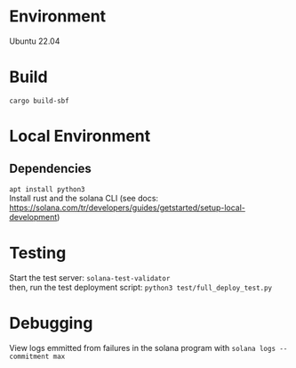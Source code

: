 # Environment

Ubuntu 22.04

# Build

`cargo build-sbf`

# Local Environment

## Dependencies

`apt install python3`  
Install rust and the solana CLI (see docs: https://solana.com/tr/developers/guides/getstarted/setup-local-development)  

# Testing

Start the test server: `solana-test-validator`  
then, run the test deployment script: `python3 test/full_deploy_test.py`


# Debugging

View logs emmitted from failures in the solana program with `solana logs --commitment max`